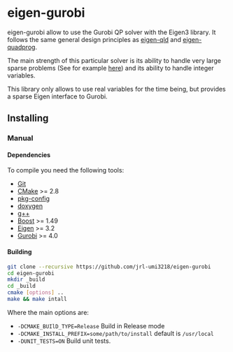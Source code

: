 # eigen-gurobi

eigen-gurobi allow to use the Gurobi QP solver with the Eigen3 library. It follows
the same general design principles as [eigen-qld](https://github.com/jrl-umi3218/eigen-qld)
and [eigen-quadprog](https://github.com/jrl-umi3218/eigen-quadprog).

The main strength of this particular solver is its ability to handle very large
sparse problems (See for example [here](http://plato.asu.edu/ftp/milpc.html)) and
its ability to handle integer variables.

This library only allows to use real variables for the time being, but provides a
sparse Eigen interface to Gurobi.

## Installing

### Manual

#### Dependencies

To compile you need the following tools:

 * [Git]()
 * [CMake]() >= 2.8
 * [pkg-config]()
 * [doxygen]()
 * [g++]()
 * [Boost](http://www.boost.org/doc/libs/1_58_0/more/getting_started/unix-variants.html) >= 1.49
 * [Eigen](http://eigen.tuxfamily.org/index.php?title=Main_Page) >= 3.2
 * [Gurobi](http://www.gurobi.com/index) >= 4.0

#### Building

```sh
git clone --recursive https://github.com/jrl-umi3218/eigen-gurobi
cd eigen-gurobi
mkdir _build
cd _build
cmake [options] ..
make && make intall
```

Where the main options are:

 * `-DCMAKE_BUIlD_TYPE=Release` Build in Release mode
 * `-DCMAKE_INSTALL_PREFIX=some/path/to/install` default is `/usr/local`
 * `-DUNIT_TESTS=ON` Build unit tests.
